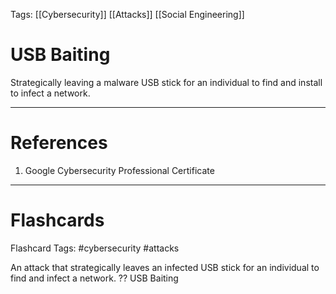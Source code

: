 Tags: [[Cybersecurity]] [[Attacks]] [[Social Engineering]]
# USB Baiting

Strategically leaving a malware USB stick for an individual to find and install to infect a network.

---
# References

1. Google Cybersecurity Professional Certificate

---
# Flashcards

Flashcard Tags: #cybersecurity #attacks 

An attack that strategically leaves an infected USB stick for an individual to find and infect a network.
??
USB Baiting
<!--SR:!2024-04-29,4,270!2024-04-29,4,272-->